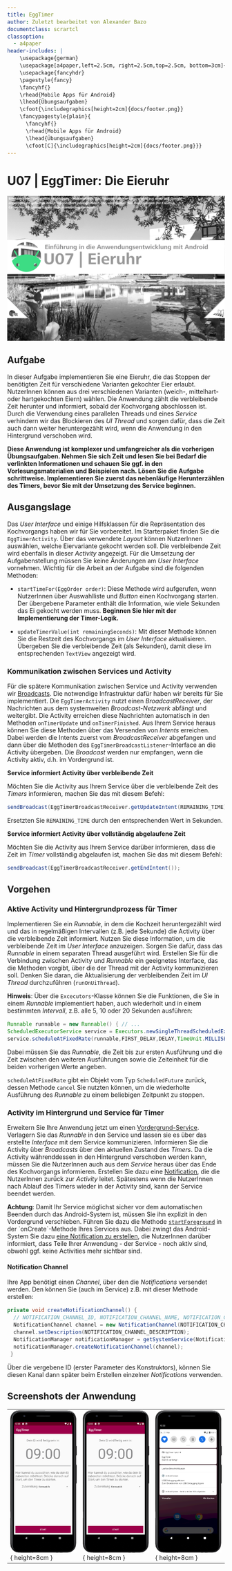 ```yaml
---
title: EggTimer
author: Zuletzt bearbeitet von Alexander Bazo
documentclass: scrartcl
classoption:
  - a4paper
header-includes: |
    \usepackage{german} 
    \usepackage[a4paper,left=2.5cm, right=2.5cm,top=2.5cm, bottom=3cm]{geometry}
    \usepackage{fancyhdr}
    \pagestyle{fancy}
    \fancyhf{}
    \rhead{Mobile Apps für Android}
    \lhead{Übungsaufgaben}
    \cfoot{\includegraphics[height=2cm]{docs/footer.png}}
    \fancypagestyle{plain}{
      \fancyhf{}
      \rhead{Mobile Apps für Android}
      \lhead{Übungsaufgaben}
      \cfoot[C]{\includegraphics[height=2cm]{docs/footer.png}}}
---
```


# U07 | EggTimer: Die Eieruhr

![Cover für die siebte Übungsaufgabe](./docs/cover.png)

## Aufgabe

In dieser Aufgabe implementieren Sie eine Eieruhr, die das Stoppen der benötigten Zeit für verschiedene Varianten gekochter Eier erlaubt. NutzerInnen können aus drei verschiedenen Varianten (weich-, mittelhart- oder hartgekochten Eiern) wählen. Die Anwendung zählt die verbleibende Zeit herunter und informiert, sobald der Kochvorgang abschlossen ist. Durch die Verwendung eines parallelen Threads und eines *Service* verhindern wir das Blockieren des *UI Thread* und sorgen dafür, dass die Zeit auch dann weiter heruntergezählt wird, wenn die Anwendung in den Hintergrund verschoben wird.

**Diese Anwendung ist komplexer und umfangreicher als die vorherigen Übungsaufgaben. Nehmen Sie sich Zeit und lesen Sie bei Bedarf die verlinkten Informationen und schauen Sie ggf. in den Vorlesungsmaterialien und Beispielen nach. Lösen Sie die Aufgabe schrittweise. Implementieren Sie zuerst das nebenläufige Herunterzählen des Timers, bevor Sie mit der Umsetzung des Service beginnen.**

## Ausgangslage

Das *User Interface* und einige Hilfsklassen für die Repräsentation des Kochvorgangs haben wir für Sie vorbereitet. Im Starterpaket finden Sie die `EggTimerActivity`. Über das verwendete *Layout* können NutzerInnen auswählen, welche Eiervariante gekocht werden soll. Die verbleibende Zeit wird ebenfalls in dieser *Activity* angezeigt. Für die Umsetzung der Aufgabenstellung müssen Sie keine Änderungen am *User Interface* vornehmen. Wichtig für die Arbeit an der Aufgabe sind die folgenden Methoden:

- `startTimeFor(EggOrder order)`: Diese Methode wird aufgerufen, wenn NutzerInnen über Auswahlliste und *Button* einen Kochvorgang starten. Der übergebene Parameter enthält die Information, wie viele Sekunden das Ei gekocht werden muss. **Beginnen Sie hier mit der Implementierung der Timer-Logik.**

- `updateTimerValue(int remainingSeconds)`: Mit dieser Methode können Sie die Restzeit des Kochvorgangs im *User Interface* aktualisieren. Übergeben Sie die verbleibende Zeit (als Sekunden), damit diese im entsprechenden `TextView` angezeigt wird.

### Kommunikation zwischen Services und Activity

Für die spätere Kommunikation zwischen Service und Activity verwenden wir [Broadcasts](https://developer.android.com/guide/components/broadcasts#context-registered-receivers). Die notwendige Infrastruktur dafür haben wir bereits für Sie implementiert. Die `EggTimerActivity` nutzt einen *BroadcastReceiver*, der Nachrichten aus dem systemweiten *Broadcast-Netzwerk* abfängt und weitergibt. Die Activity erreichen diese Nachrichten automatisch in den Methoden `onTimerUpdate` und `onTimerFinished`. Aus Ihrem Service heraus können Sie diese Methoden über das Versenden von *Intents* erreichen. Dabei werden die Intents zuerst vom *BroadcastReceiver* abgefangen und dann über die Methoden des `EggTimerBroadcastListener`-Interface an die Activity übergeben. Die *Broadcast* werden nur empfangen, wenn die Activity aktiv, d.h. im Vordergrund ist.

**Service informiert Activity über verbleibende Zeit**

Möchten Sie die Activity aus Ihrem Service über die verbleibende Zeit des *Timers* informieren, machen Sie das mit diesem Befehl:

``` java
sendBroadcast(EggTimerBroadcastReceiver.getUpdateIntent(REMAINING_TIME));
```

Ersetzten Sie `REMAINING_TIME` durch den entsprechenden Wert in Sekunden.


**Service informiert Activity über vollständig abgelaufene Zeit**

Möchten Sie die Activity aus Ihrem Service darüber informieren, dass die Zeit im *Timer* vollständig abgelaufen ist, machen Sie das mit diesem Befehl: 

```java
sendBroadcast(EggTimerBroadcastReceiver.getEndIntent());
```

## Vorgehen

### Aktive Activity und Hintergrundprozess für Timer

Implementieren Sie ein *Runnable*, in dem die Kochzeit heruntergezählt wird und das in regelmäßigen Intervallen (z.B. jede Sekunde) die Activity über die verbleibende Zeit informiert. Nutzen Sie diese Information, um die verbleibende Zeit im *User Interface* anzuzeigen. Sorgen Sie dafür, dass das *Runnable* in einem separaten Thread ausgeführt wird. Erstellen Sie für die Verbindung zwischen Activity und *Runnable* ein geeignetes Interface, das die Methoden vorgibt, über die der Thread mit der Activity kommunizieren soll. Denken Sie daran, die Aktualisierung der verbleibenden Zeit im *UI Thread* durchzuführen (`runOnUiThread`).

**Hinweis**: Über die `Excecutors`-Klasse können Sie die Funktionen, die Sie in einem *Runnable* implementiert haben, auch wiederholt und in einem bestimmten *Intervall*, z.B. alle 5, 10 oder 20 Sekunden ausführen:

``` java
Runnable runnable = new Runnable() { // ...
ScheduledExecutorService service = Executors.newSingleThreadScheduledExecutor();
service.scheduleAtFixedRate(runnable,FIRST_DELAY,DELAY,TimeUnit.MILLISECONDS);
```

Dabei müssen Sie das *Runnable*, die Zeit bis zur ersten Ausführung und die Zeit zwischen den weiteren Ausführungen sowie die Zeiteinheit für die beiden vorherigen Werte angeben. 

`scheduleAtFixedRate` gibt ein Objekt vom Typ `ScheduledFuture` zurück, dessen Methode `cancel` Sie nutzten können, um die wiederholte Ausführung des *Runnable* zu einem beliebigen Zeitpunkt zu stoppen.

### Activity im Hintergrund und Service für Timer

Erweitern Sie Ihre Anwendung jetzt um einen [Vordergrund-Service](https://developer.android.com/guide/components/services#Foreground). Verlagern Sie das *Runnable* in den Service und lassen sie es über das erstellte *Interface* mit dem Service kommunizieren. Informieren Sie die Activity über *Broadcasts* über den aktuellen Zustand des *Timers*. Da die Activity währenddessen in den Hintergrund verschoben werden kann, müssen Sie die NutzerInnen auch aus dem *Service* heraus über das Ende des Kochvorgangs informieren. Erstellen Sie dazu eine [Notification](https://developer.android.com/training/notify-user/build-notification), die die NutzerInnen zurück zur *Activity* leitet. Spätestens wenn die NutzerInnen nach Ablauf des Timers wieder in der Activity sind, kann der Service beendet werden.

**Achtung**: Damit Ihr Service möglichst sicher vor dem automatischen Beenden durch das Android-System ist, müssen Sie ihn explizit in den Vordergrund verschieben. Führen Sie dazu die Methode [`startForeground`](https://developer.android.com/reference/android/app/Service#startForeground(int,%20android.app.Notification)) in der `onCreate`-Methode Ihres Services aus. Dabei zwingt das Android-System Sie dazu [eine Notification zu erstellen](https://developer.android.com/guide/components/services#Foreground), die NutzerInnen darüber informiert, dass Teile Ihrer Anwendung - der Service - noch aktiv sind, obwohl ggf. keine Activities mehr sichtbar sind.

#### Notification Channel

Ihre App benötigt einen *Channel*, über den die *Notifications* versendet werden. Den können Sie (auch im Service) z.B. mit dieser Methode erstellen:

``` java
private void createNotificationChannel() {
  // NOTIFICATION_CHANNEL_ID, NOTIFICATION_CHANNEL_NAME, NOTIFICATION_CHANNEL_DESCRIPTION müssen irgendwo definiert werden!
  NotificationChannel channel = new NotificationChannel(NOTIFICATION_CHANNEL_ID, NOTIFICATION_CHANNEL_NAME, NotificationManager.IMPORTANCE_DEFAULT);
  channel.setDescription(NOTIFICATION_CHANNEL_DESCRIPTION);
  NotificationManager notificationManager = getSystemService(NotificationManager.class);
  notificationManager.createNotificationChannel(channel);
 }
```

Über die vergebene ID (erster Parameter des Konstruktors), können Sie diesen Kanal dann später beim Erstellen einzelner *Notifications* verwenden.

## Screenshots der Anwendung

| | | |
|-|-|-|
|![Screenshot der Laufapp](./docs/screenshot-1.png ){ height=8cm } |![Screenshot der Laufapp](./docs/screenshot-2.png ){ height=8cm } |![Screenshot der Laufapp](./docs/screenshot-3.png ){ height=8cm } |